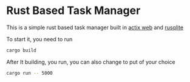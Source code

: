 # Rust Based Task Manager

This is a simple rust based task manager built in [actix web](https://crates.io/crates/actix-web) and [rusqlite](https://crates.io/crates/rusqlite)

To start it, you need to run

```bash 
cargo build
```

After It building, you run, you can also change to put of your choice
```bash 
cargo run -- 5000
```